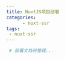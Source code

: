 ```yaml
---
title: NuxtJS项目部署
categories:
      - nuxt-ssr
tags:
 - nuxt-ssr
---
```



``` bash
 # 部署文档待整理...
```